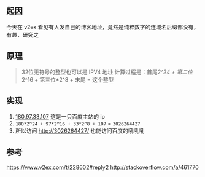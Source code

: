 ## 起因
今天在 v2ex 看见有人发自己的博客地址，竟然是纯粹数字的连域名后缀都没有，有趣，研究之

## 原理
> 32位无符号的整型也可以是 IPV4 地址
计算过程是：首尾*2^24 + 第二位*2^16 + 第三位*2^8 + 末尾 = 这个整型

## 实现
1. [180.97.33.107](http://180.97.33.107/) 这是一只百度主站的 ip
2. `180*2^24 + 97*2^16 + 33*2^8 + 107` = `3026264427`
3. 所以访问 <http://3026264427/> 也能访问百度的吼吼吼

## 参考
<https://www.v2ex.com/t/228602#reply2>
<http://stackoverflow.com/a/461770>